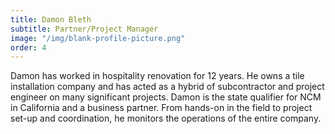 ```yaml
---
title: Damon Bleth
subtitle: Partner/Project Manager
image: "/img/blank-profile-picture.png"
order: 4
---
```


Damon has worked in hospitality renovation for 12 years. He owns a tile installation company and has acted as a hybrid of subcontractor and project engineer on many significant projects. Damon is the state qualifier for NCM in California and a business partner. From hands-on in the field to project set-up and coordination, he monitors the operations of the entire company. 
